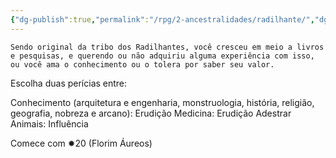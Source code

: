 ```yaml
---
{"dg-publish":true,"permalink":"/rpg/2-ancestralidades/radilhante/","dgPassFrontmatter":true}
---
```



	
	Sendo original da tribo dos Radilhantes, você cresceu em meio a livros e pesquisas, e querendo ou não adquiriu alguma experiência com isso, ou você ama o conhecimento ou o tolera por saber seu valor.

Escolha duas perícias entre: 

Conhecimento (arquitetura e engenharia, monstruologia, história, religião, geografia, nobreza e arcano): Erudição
Medicina: Erudição
Adestrar Animais: Influência

Comece com ✹20 (Florim Áureos)